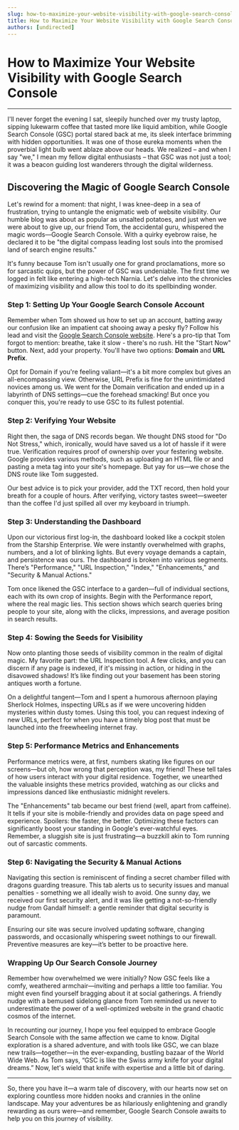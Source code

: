 ```yaml
---
slug: how-to-maximize-your-website-visibility-with-google-search-console
title: How to Maximize Your Website Visibility with Google Search Console
authors: [undirected]
---
```



# How to Maximize Your Website Visibility with Google Search Console

---

I'll never forget the evening I sat, sleepily hunched over my trusty laptop, sipping lukewarm coffee that tasted more like liquid ambition, while Google Search Console (GSC) portal stared back at me, its sleek interface brimming with hidden opportunities. It was one of those eureka moments when the proverbial light bulb went ablaze above our heads. We realized – and when I say "we," I mean my fellow digital enthusiasts – that GSC was not just a tool; it was a beacon guiding lost wanderers through the digital wilderness.

## Discovering the Magic of Google Search Console

Let's rewind for a moment: that night, I was knee-deep in a sea of frustration, trying to untangle the enigmatic web of website visibility. Our humble blog was about as popular as unsalted potatoes, and just when we were about to give up, our friend Tom, the accidental guru, whispered the magic words—Google Search Console. With a quirky eyebrow raise, he declared it to be "the digital compass leading lost souls into the promised land of search engine results." 

It's funny because Tom isn't usually one for grand proclamations, more so for sarcastic quips, but the power of GSC was undeniable. The first time we logged in felt like entering a high-tech Narnia. Let's delve into the chronicles of maximizing visibility and allow this tool to do its spellbinding wonder.

### Step 1: Setting Up Your Google Search Console Account

Remember when Tom showed us how to set up an account, batting away our confusion like an impatient cat shooing away a pesky fly? Follow his lead and visit the [Google Search Console website](https://search.google.com/search-console). Here's a pro-tip that Tom forgot to mention: breathe, take it slow - there's no rush. Hit the "Start Now" button. Next, add your property. You'll have two options: **Domain** and **URL Prefix**. 

Opt for Domain if you're feeling valiant—it's a bit more complex but gives an all-encompassing view. Otherwise, URL Prefix is fine for the unintimidated novices among us. We went for the Domain verification and ended up in a labyrinth of DNS settings—cue the forehead smacking! But once you conquer this, you're ready to use GSC to its fullest potential.

### Step 2: Verifying Your Website

Right then, the saga of DNS records began. We thought DNS stood for "Do Not Stress," which, ironically, would have saved us a lot of hassle if it were true. Verification requires proof of ownership over your festering website. Google provides various methods, such as uploading an HTML file or and pasting a meta tag into your site's homepage. But yay for us—we chose the DNS route like Tom suggested.

Our best advice is to pick your provider, add the TXT record, then hold your breath for a couple of hours. After verifying, victory tastes sweet—sweeter than the coffee I'd just spilled all over my keyboard in triumph.

### Step 3: Understanding the Dashboard

Upon our victorious first log-in, the dashboard looked like a cockpit stolen from the Starship Enterprise. We were instantly overwhelmed with graphs, numbers, and a lot of blinking lights. But every voyage demands a captain, and persistence was ours. The dashboard is broken into various segments. There’s "Performance," "URL Inspection," "Index," "Enhancements," and "Security & Manual Actions."

Tom once likened the GSC interface to a garden—full of individual sections, each with its own crop of insights. Begin with the Performance report, where the real magic lies. This section shows which search queries bring people to your site, along with the clicks, impressions, and average position in search results.

### Step 4: Sowing the Seeds for Visibility

Now onto planting those seeds of visibility common in the realm of digital magic. My favorite part: the URL Inspection tool. A few clicks, and you can discern if any page is indexed, if it's missing in action, or hiding in the disavowed shadows! It’s like finding out your basement has been storing antiques worth a fortune.

On a delightful tangent—Tom and I spent a humorous afternoon playing Sherlock Holmes, inspecting URLs as if we were uncovering hidden mysteries within dusty tomes. Using this tool, you can request indexing of new URLs, perfect for when you have a timely blog post that must be launched into the freewheeling internet fray.

### Step 5: Performance Metrics and Enhancements

Performance metrics were, at first, numbers skating like figures on our screens—but oh, how wrong that perception was, my friend! These tell tales of how users interact with your digital residence. Together, we unearthed the valuable insights these metrics provided, watching as our clicks and impressions danced like enthusiastic midnight revelers.

The "Enhancements" tab became our best friend (well, apart from caffeine). It tells if your site is mobile-friendly and provides data on page speed and experience. Spoilers: the faster, the better. Optimizing these factors can significantly boost your standing in Google's ever-watchful eyes. Remember, a sluggish site is just frustrating—a buzzkill akin to Tom running out of sarcastic comments.

### Step 6: Navigating the Security & Manual Actions

Navigating this section is reminiscent of finding a secret chamber filled with dragons guarding treasure. This tab alerts us to security issues and manual penalties - something we all ideally wish to avoid. One sunny day, we received our first security alert, and it was like getting a not-so-friendly nudge from Gandalf himself: a gentle reminder that digital security is paramount.

Ensuring our site was secure involved updating software, changing passwords, and occasionally whispering sweet nothings to our firewall. Preventive measures are key—it’s better to be proactive here.

### Wrapping Up Our Search Console Journey

Remember how overwhelmed we were initially? Now GSC feels like a comfy, weathered armchair—inviting and perhaps a little too familiar. You might even find yourself bragging about it at social gatherings. A friendly nudge with a bemused sidelong glance from Tom reminded us never to underestimate the power of a well-optimized website in the grand chaotic cosmos of the internet.

In recounting our journey, I hope you feel equipped to embrace Google Search Console with the same affection we came to know. Digital exploration is a shared adventure, and with tools like GSC, we can blaze new trails—together—in the ever-expanding, bustling bazaar of the World Wide Web. As Tom says, “GSC is like the Swiss army knife for your digital dreams.” Now, let's wield that knife with expertise and a little bit of daring.

---

So, there you have it—a warm tale of discovery, with our hearts now set on exploring countless more hidden nooks and crannies in the online landscape. May your adventures be as hilariously enlightening and grandly rewarding as ours were—and remember, Google Search Console awaits to help you on this journey of visibility.